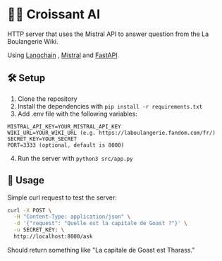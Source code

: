 # 🥐🤖 Croissant AI

HTTP server that uses the Mistral API to answer question from the La Boulangerie Wiki.

Using [Langchain](https://langchain.com/) , [Mistral](https://mistral.ai) and [FastAPI](https://fastapi.tiangolo.com/).

## 🛠️ Setup

1. Clone the repository
2. Install the dependencies with `pip install -r requirements.txt`
3. Add .env file with the following variables:

```
MISTRAL_API_KEY=YOUR_MISTRAL_API_KEY
WIKI_URL=YOUR_WIKI_URL (e.g. https://laboulangerie.fandom.com/fr/)
SECRET_KEY=YOUR_SECRET
PORT=3333 (optional, default is 8000)
```

4. Run the server with `python3 src/app.py`

## 🚀 Usage

Simple curl request to test the server:

```bash
curl -X POST \
  -H "Content-Type: application/json" \
  -d '{"request": "Quelle est la capitale de Goast ?"}' \
  -u SECRET_KEY: \
  http://localhost:8000/ask
```

Should return something like "La capitale de Goast est Tharass."
